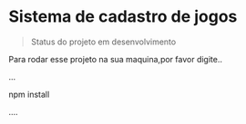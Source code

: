 <h1> Sistema de cadastro de jogos</h1>

>Status do projeto em desenvolvimento

Para rodar esse projeto na sua maquina,por favor digite..

...

npm install

....


